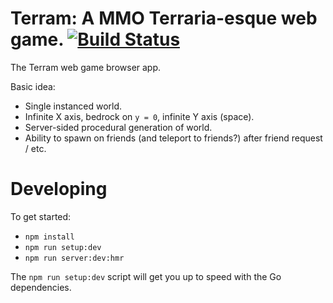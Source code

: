# Terram: A MMO Terraria-esque web game. [![Build Status](https://travis-ci.com/FuseRobotics/Terram.svg?token=pDSxxzeqkTaa5iGGTLb3&branch=master)](https://travis-ci.com/FuseRobotics/Terram)

The Terram web game browser app.

Basic idea:

 - Single instanced world.
 - Infinite X axis, bedrock on `y = 0`, infinite Y axis (space).
 - Server-sided procedural generation of world.
 - Ability to spawn on friends (and teleport to friends?) after friend request / etc.

Developing
==========

To get started:

 - `npm install`
 - `npm run setup:dev`
 - `npm run server:dev:hmr`

The `npm run setup:dev` script will get you up to speed with the Go dependencies.

